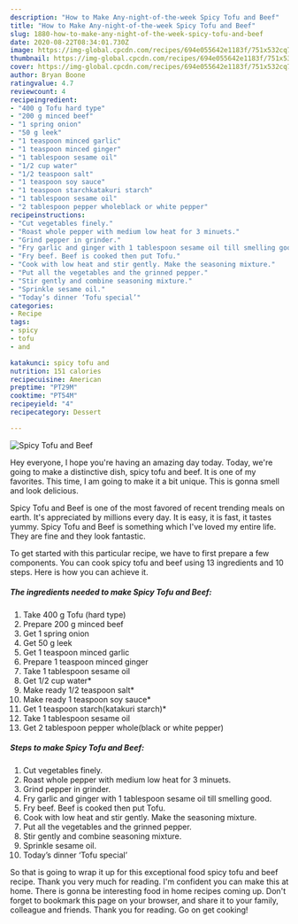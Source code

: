 ```yaml
---
description: "How to Make Any-night-of-the-week Spicy Tofu and Beef"
title: "How to Make Any-night-of-the-week Spicy Tofu and Beef"
slug: 1880-how-to-make-any-night-of-the-week-spicy-tofu-and-beef
date: 2020-08-22T08:34:01.730Z
image: https://img-global.cpcdn.com/recipes/694e055642e1183f/751x532cq70/spicy-tofu-and-beef-recipe-main-photo.jpg
thumbnail: https://img-global.cpcdn.com/recipes/694e055642e1183f/751x532cq70/spicy-tofu-and-beef-recipe-main-photo.jpg
cover: https://img-global.cpcdn.com/recipes/694e055642e1183f/751x532cq70/spicy-tofu-and-beef-recipe-main-photo.jpg
author: Bryan Boone
ratingvalue: 4.7
reviewcount: 4
recipeingredient:
- "400 g Tofu hard type"
- "200 g minced beef"
- "1 spring onion"
- "50 g leek"
- "1 teaspoon minced garlic"
- "1 teaspoon minced ginger"
- "1 tablespoon sesame oil"
- "1/2 cup water"
- "1/2 teaspoon salt"
- "1 teaspoon soy sauce"
- "1 teaspoon starchkatakuri starch"
- "1 tablespoon sesame oil"
- "2 tablespoon pepper wholeblack or white pepper"
recipeinstructions:
- "Cut vegetables finely."
- "Roast whole pepper with medium low heat for 3 minuets."
- "Grind pepper in grinder."
- "Fry garlic and ginger with 1 tablespoon sesame oil till smelling good."
- "Fry beef. Beef is cooked then put Tofu."
- "Cook with low heat and stir gently. Make the seasoning mixture."
- "Put all the vegetables and the grinned pepper."
- "Stir gently and combine seasoning mixture."
- "Sprinkle sesame oil."
- "Today’s dinner ‘Tofu special’"
categories:
- Recipe
tags:
- spicy
- tofu
- and

katakunci: spicy tofu and 
nutrition: 151 calories
recipecuisine: American
preptime: "PT29M"
cooktime: "PT54M"
recipeyield: "4"
recipecategory: Dessert

---
```



![Spicy Tofu and Beef](https://img-global.cpcdn.com/recipes/694e055642e1183f/751x532cq70/spicy-tofu-and-beef-recipe-main-photo.jpg)

Hey everyone, I hope you're having an amazing day today. Today, we're going to make a distinctive dish, spicy tofu and beef. It is one of my favorites. This time, I am going to make it a bit unique. This is gonna smell and look delicious.



Spicy Tofu and Beef is one of the most favored of recent trending meals on earth. It's appreciated by millions every day. It is easy, it is fast, it tastes yummy. Spicy Tofu and Beef is something which I've loved my entire life. They are fine and they look fantastic.


To get started with this particular recipe, we have to first prepare a few components. You can cook spicy tofu and beef using 13 ingredients and 10 steps. Here is how you can achieve it.

<!--inarticleads1-->

##### The ingredients needed to make Spicy Tofu and Beef:

1. Take 400 g Tofu (hard type)
1. Prepare 200 g minced beef
1. Get 1 spring onion
1. Get 50 g leek
1. Get 1 teaspoon minced garlic
1. Prepare 1 teaspoon minced ginger
1. Take 1 tablespoon sesame oil
1. Get 1/2 cup water*
1. Make ready 1/2 teaspoon salt*
1. Make ready 1 teaspoon soy sauce*
1. Get 1 teaspoon starch(katakuri starch)*
1. Take 1 tablespoon sesame oil
1. Get 2 tablespoon pepper whole(black or white pepper)




<!--inarticleads2-->

##### Steps to make Spicy Tofu and Beef:

1. Cut vegetables finely.
1. Roast whole pepper with medium low heat for 3 minuets.
1. Grind pepper in grinder.
1. Fry garlic and ginger with 1 tablespoon sesame oil till smelling good.
1. Fry beef. Beef is cooked then put Tofu.
1. Cook with low heat and stir gently. Make the seasoning mixture.
1. Put all the vegetables and the grinned pepper.
1. Stir gently and combine seasoning mixture.
1. Sprinkle sesame oil.
1. Today’s dinner ‘Tofu special’




So that is going to wrap it up for this exceptional food spicy tofu and beef recipe. Thank you very much for reading. I'm confident you can make this at home. There is gonna be interesting food in home recipes coming up. Don't forget to bookmark this page on your browser, and share it to your family, colleague and friends. Thank you for reading. Go on get cooking!
